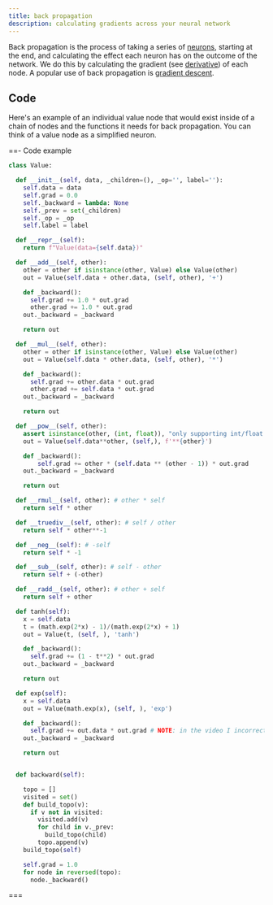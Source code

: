 ```yaml
---
title: back propagation
description: calculating gradients across your neural network
---
```


Back propagation is the process of taking a series of [neurons](../neuron), starting at the end, and calculating the effect each neuron has on the outcome of the network. We do this by calculating the gradient (see [derivative](../derivatives/)) of each node. A popular use of back propagation is [gradient descent](../gradient-descent/).

## Code

Here's an example of an individual value node that would exist inside of a chain of nodes and the functions it needs for back propagation. You can think of a value node as a simplified neuron.

==- Code example

```python
class Value:

  def __init__(self, data, _children=(), _op='', label=''):
    self.data = data
    self.grad = 0.0
    self._backward = lambda: None
    self._prev = set(_children)
    self._op = _op
    self.label = label

  def __repr__(self):
    return f"Value(data={self.data})"

  def __add__(self, other):
    other = other if isinstance(other, Value) else Value(other)
    out = Value(self.data + other.data, (self, other), '+')

    def _backward():
      self.grad += 1.0 * out.grad
      other.grad += 1.0 * out.grad
    out._backward = _backward

    return out

  def __mul__(self, other):
    other = other if isinstance(other, Value) else Value(other)
    out = Value(self.data * other.data, (self, other), '*')

    def _backward():
      self.grad += other.data * out.grad
      other.grad += self.data * out.grad
    out._backward = _backward

    return out

  def __pow__(self, other):
    assert isinstance(other, (int, float)), "only supporting int/float powers for now"
    out = Value(self.data**other, (self,), f'**{other}')

    def _backward():
        self.grad += other * (self.data ** (other - 1)) * out.grad
    out._backward = _backward

    return out

  def __rmul__(self, other): # other * self
    return self * other

  def __truediv__(self, other): # self / other
    return self * other**-1

  def __neg__(self): # -self
    return self * -1

  def __sub__(self, other): # self - other
    return self + (-other)

  def __radd__(self, other): # other + self
    return self + other

  def tanh(self):
    x = self.data
    t = (math.exp(2*x) - 1)/(math.exp(2*x) + 1)
    out = Value(t, (self, ), 'tanh')

    def _backward():
      self.grad += (1 - t**2) * out.grad
    out._backward = _backward

    return out

  def exp(self):
    x = self.data
    out = Value(math.exp(x), (self, ), 'exp')

    def _backward():
      self.grad += out.data * out.grad # NOTE: in the video I incorrectly used = instead of +=. Fixed here.
    out._backward = _backward

    return out


  def backward(self):

    topo = []
    visited = set()
    def build_topo(v):
      if v not in visited:
        visited.add(v)
        for child in v._prev:
          build_topo(child)
        topo.append(v)
    build_topo(self)

    self.grad = 1.0
    for node in reversed(topo):
      node._backward()
```

===
